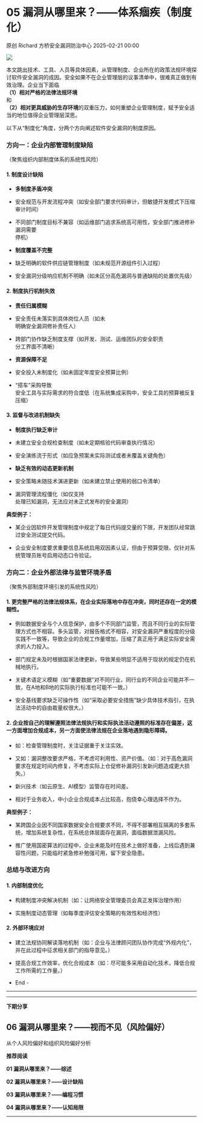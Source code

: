 #  05 漏洞从哪里来？——体系痼疾（制度化）   
原创 Richard  方桥安全漏洞防治中心   2025-02-21 00:00  
  
![](https://mmbiz.qpic.cn/sz_mmbiz_png/2JVOUiaJORTu6YV7yx0iaM4aEzq5VsEZRniccVLRLM6JQYs33StVKZEAxTUeHcm88p9K9LlciaHE0ajehIfpWfAAbw/640?wx_fmt=png&from=appmsg "")  
  
本文跳出技术、工具、人员等具体因素，从管理制度、企业所在的政策法规环境探讨软件安全漏洞的成因。安全如果不在企业管理层的议事清单中，很难真正做到有效治理。企业当下面临  
**（1）相对严格的法律法规环境**  
和  
**（2）相对更具威胁的生存环境**的双重压力，如何重塑企业管理制度，赋予安全适当的地位值得企业管理层深思。  
  
以下从“制度化”角度，分两个方向阐述软件安全漏洞的制度原因。  
### 方向一：企业内部管理制度缺陷  
  
（聚焦组织内部制度体系的系统性风险）  
#### 1. 制度设计缺陷  
- **多制度矛盾冲突**  
  
- 安全规范与开发流程冲突（如安全部门要求代码审计，但敏捷开发模式下压缩审计时间）  
  
- 不同部门制度目标不兼容（如运维部门追求系统高可用性，安全部门推进修补漏洞需要  
停机）  
  
- **制度覆盖不完整**  
  
- 缺乏明确的软件供应链管理制度（如未规范开源组件引入过程）  
  
- 安全漏洞分级响应机制不明确（如未区分高危漏洞与普通缺陷的处置优先级）  
  
#### 2. 制度执行机制失效  
- **责任归属模糊**  
  
- 安全责任未落实到具体岗位人员（如未  
明确安全漏洞修补责任人）  
  
- 跨部门协作缺乏制度支撑（如开发、测试、运维团队的安全职责  
分工界面不清晰）  
  
- **资源保障不足**  
  
- 安全投入未制度化（如未固定年度安全预算比例）  
  
- “搭车”采购导致  
安全工具与实际需求的符合度低（在系统集成采购中，安全工具的预算被反复压缩）  
  
#### 3. 监督与改进机制缺失  
- **制度执行缺乏审计**  
  
- 未建立安全合规检查制度（如未定期核验代码审查执行情况）  
  
- 安全演练流于形式（如应急预案未实际测试或者未覆盖关键角色）  
  
- **缺乏有效的动态更新机制**  
  
- 安全策略未随技术演进更新（如未建立禁止使用的弱口令清单）  
  
- 漏洞管理流程僵化（如仅支持  
处理已知漏洞，无法应对未正式发布的安全漏洞）  
  
**典型例子：**  
- 某企业因软件开发管理制度中规定了每日代码提交量的下限，开发团队经常跳过安全测试提交代码。  
  
- 企业安全制度要求重要信息系统启用双因素认证，但由于预算受限，仅针对系统管理员账号启用动态口令验证。  
  
  
### 方向二：企业外部法律与监管环境矛盾  
  
（聚焦外部制度环境引发的系统性风险）  
  
#### 1. 更完整严格的法律法规体系，在企业实际落地中存在冲突，同时还存在一定的模糊性。  
- 例如数据安全与个人信息保护，由多个不同部门监管，而且不同行业的实际管理方式也不相容。多头监管，对报告格式不相容，对安全漏洞严重程度的分级实践不一致等，导致企业的合规工作量增加，压缩了真正用于满足实际安全需求的人力投入。  
  
- 部门规定未及时根据国家法律更新，导致某些明显不适用于现状的规定仍在机械地执行。  
  
- 关键术语定义模糊（如“重要数据”对不同行业，同行业的不同企业可能并不一致，在A地和B地的实际执行标准也可能不一致。）  
  
- 安全基线要求缺乏可操作性（如“采取必要安全措施”缺少具体技术指引，在执法活动中的自由裁量权很大。）  
  
#### 2. 企业按自己的理解遵照法律法规执行和实际执法活动遵照的标准存在偏差，这一方面增加合规成本，另一方面使法律法规在企业落地遇到隐形障碍。  
####   
- 如：检查管理制度时，关注证据重于关注实效。  
  
- 又如：漏洞整改要求严格，不考虑可利用性、资产价值。（如：对于高危漏洞要求在规定时间内修复，不考虑实际上仓促修补漏洞引发新问题造成更大损失。）  
  
- 新兴技术（如云原生、AI模型）监管存在时间差。  
  
- 相对于业务收入，中小企业合规成本占比较高，抱侥幸心理选择不作为。  
  
**典型例子：**  
- 某跨国企业因不同国家数据安全合规要求不同，不得不部署相互隔离的多套系统，增加系统复杂性，在系统总体层面存在漏洞，面临数据泄漏风险。  
  
- 推广使用国密算法的过程中，企业未能及时在技术上做好准备，上线后遇到兼容性问题，只能临时紧急修补勉强可用，留下安全隐患。  
  
### 总结与改进方向  
#### 1. 内部制度优化  
- 构建制度冲突解决机制（如：让网络安全管理委员会真正发挥治理作用）  
  
- 实施制度动态管理（如每季度评估安全策略的有效性和经济性）  
  
#### 2. 外部环境应对  
- 建立法规协同解读落地机制（如：企业与法律顾问团队协作完成“外规内化”，并在此过程中征求相关部门的指导意见。）  
  
- 提高合规工作效率，优化合规成本（如：尽可能多采用自动化技术，降低合规工作所需的工作量。）  
  
- End -  
  
****  
****  
**下期分享**  
## 06 漏洞从哪里来？——视而不见（风险偏好）  
  
从个人风险偏好和组织风险偏好分析  
  
  
**推荐阅读**  
  
**01 漏洞从哪里来？——综述**  
  
**02 漏洞从哪里来？——设计缺陷**  
  
**03 漏洞从哪里来？——编程习惯**  
  
**04 漏洞从哪里来？——认知局限**  
  
****  
  
